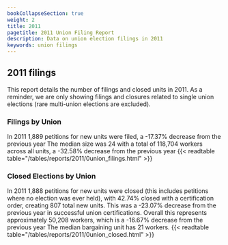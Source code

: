 ```yaml
---
bookCollapseSection: true
weight: 2
title: 2011
pagetitle: 2011 Union Filing Report
description: Data on union election filings in 2011
keywords: union filings
---
```


## 2011 filings

This report details the number of filings and closed units in 2011. As a reminder, we are only showing filings and closures related to single union elections (rare multi-union elections are excluded).

### Filings by Union
In 2011 1,889 petitions for new units were filed, a -17.37% decrease from the previous year The median size was 24 with a total of 118,704 workers across all units, a -32.58% decrease from the previous year
{{< readtable table="/tables/reports/2011/0union_filings.html" >}}

### Closed Elections by Union
In 2011 1,888 petitions for new units were closed (this includes petitions where no election was ever held), with 42.74% closed with a certification order, creating 807 total new units. This was a -23.07% decrease from the previous year in successful union certifications. Overall this represents approximately 50,208 workers, which is a -16.67% decrease from the previous year The median bargaining unit has 21 workers.
{{< readtable table="/tables/reports/2011/0union_closed.html" >}}
